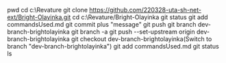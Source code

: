 pwd
cd c:\Revature
git clone https://github.com/220328-uta-sh-net-ext/Bright-Olayinka.git
cd c:\Revature/Bright-Olayinka
git status
git add commandsUsed.md
git commit plus "message"
git push
git branch dev-branch-brightolayinka
git branch -a
 git push --set-upstream origin dev-branch-brightolayinka
git checkout dev-branch-brightolayinka(Switch to branch "dev-branch-brightolayinka")
git add commandsUsed.md
git status
ls
